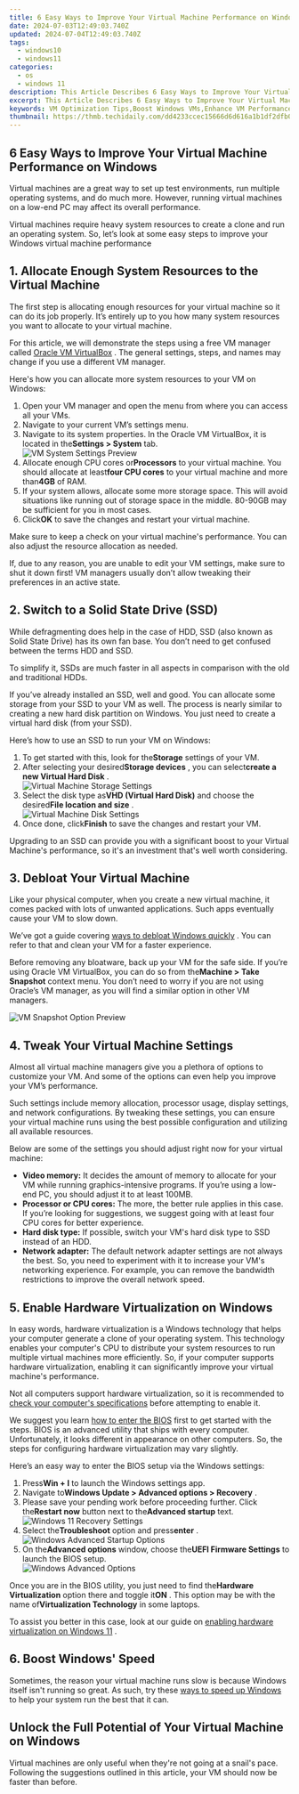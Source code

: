 ```yaml
---
title: 6 Easy Ways to Improve Your Virtual Machine Performance on Windows
date: 2024-07-03T12:49:03.740Z
updated: 2024-07-04T12:49:03.740Z
tags:
  - windows10
  - windows11
categories:
  - os
  - windows 11
description: This Article Describes 6 Easy Ways to Improve Your Virtual Machine Performance on Windows
excerpt: This Article Describes 6 Easy Ways to Improve Your Virtual Machine Performance on Windows
keywords: VM Optimization Tips,Boost Windows VMs,Enhance VM Performance,Streamline VM Operations,Efficient VM Management,Virtual Speed Up Guide,Improve Win VM Efficiency
thumbnail: https://thmb.techidaily.com/dd4233ccec15666d6d616a1b1df2dfb0cda2d2ae21f58fe6b6f759379250d50d.jpg
---
```


## 6 Easy Ways to Improve Your Virtual Machine Performance on Windows

 Virtual machines are a great way to set up test environments, run multiple operating systems, and do much more. However, running virtual machines on a low-end PC may affect its overall performance.

 Virtual machines require heavy system resources to create a clone and run an operating system. So, let’s look at some easy steps to improve your Windows virtual machine performance

## 1\. Allocate Enough System Resources to the Virtual Machine

 The first step is allocating enough resources for your virtual machine so it can do its job properly. It’s entirely up to you how many system resources you want to allocate to your virtual machine.

 For this article, we will demonstrate the steps using a free VM manager called [Oracle VM VirtualBox](https://www.virtualbox.org/) . The general settings, steps, and names may change if you use a different VM manager.

 Here's how you can allocate more system resources to your VM on Windows:

1. Open your VM manager and open the menu from where you can access all your VMs.
2. Navigate to your current VM’s settings menu.
3. Navigate to its system properties. In the Oracle VM VirtualBox, it is located in the**Settings > System** tab.  
![VM System Settings Preview](https://static1.makeuseofimages.com/wordpress/wp-content/uploads/2023/04/vm-system-settings-preview.jpg)
4. Allocate enough CPU cores or**Processors** to your virtual machine. You should allocate at least**four CPU cores** to your virtual machine and more than**4GB** of RAM.
5. If your system allows, allocate some more storage space. This will avoid situations like running out of storage space in the middle. 80-90GB may be sufficient for you in most cases.
6. Click**OK** to save the changes and restart your virtual machine.

 Make sure to keep a check on your virtual machine's performance. You can also adjust the resource allocation as needed.

 If, due to any reason, you are unable to edit your VM settings, make sure to shut it down first! VM managers usually don’t allow tweaking their preferences in an active state.

## 2\. Switch to a Solid State Drive (SSD)

 While defragmenting does help in the case of HDD, SSD (also known as Solid State Drive) has its own fan base. You don’t need to get confused between the terms HDD and SSD.

 To simplify it, SSDs are much faster in all aspects in comparison with the old and traditional HDDs.

 If you’ve already installed an SSD, well and good. You can allocate some storage from your SSD to your VM as well. The process is nearly similar to creating a new hard disk partition on Windows. You just need to create a virtual hard disk (from your SSD).

Here’s how to use an SSD to run your VM on Windows:

1. To get started with this, look for the**Storage** settings of your VM.
2. After selecting your desired**Storage devices** , you can select**create a new Virtual Hard Disk** .  
![Virtual Machine Storage Settings](https://static1.makeuseofimages.com/wordpress/wp-content/uploads/2023/04/virtual-machine-storage-settings.jpg)
3. Select the disk type as**VHD (Virtual Hard Disk)** and choose the desired**File location and size** .  
![Virtual Machine Disk Settings](https://static1.makeuseofimages.com/wordpress/wp-content/uploads/2023/04/virtual-machine-disk-settings.jpg)
4. Once done, click**Finish** to save the changes and restart your VM.

 Upgrading to an SSD can provide you with a significant boost to your Virtual Machine's performance, so it's an investment that's well worth considering.

## 3\. Debloat Your Virtual Machine

 Like your physical computer, when you create a new virtual machine, it comes packed with lots of unwanted applications. Such apps eventually cause your VM to slow down.

 We’ve got a guide covering [ways to debloat Windows quickly](https://www.makeuseof.com/how-to-quickly-remove-bloatware-from-windows-11/) . You can refer to that and clean your VM for a faster experience.

 Before removing any bloatware, back up your VM for the safe side. If you’re using Oracle VM VirtualBox, you can do so from the**Machine > Take Snapshot** context menu. You don’t need to worry if you are not using Oracle’s VM manager, as you will find a similar option in other VM managers.

![VM Snapshot Option Preview](https://static1.makeuseofimages.com/wordpress/wp-content/uploads/2023/04/vm-snapshot-option-preview.jpg)

## 4\. Tweak Your Virtual Machine Settings

 Almost all virtual machine managers give you a plethora of options to customize your VM. And some of the options can even help you improve your VM’s performance.

 Such settings include memory allocation, processor usage, display settings, and network configurations. By tweaking these settings, you can ensure your virtual machine runs using the best possible configuration and utilizing all available resources.

 Below are some of the settings you should adjust right now for your virtual machine:

* **Video memory:** It decides the amount of memory to allocate for your VM while running graphics-intensive programs. If you’re using a low-end PC, you should adjust it to at least 100MB.
* **Processor or CPU cores:** The more, the better rule applies in this case. If you’re looking for suggestions, we suggest going with at least four CPU cores for better experience.
* **Hard disk type:** If possible, switch your VM's hard disk type to SSD instead of an HDD.
* **Network adapter:** The default network adapter settings are not always the best. So, you need to experiment with it to increase your VM's networking experience. For example, you can remove the bandwidth restrictions to improve the overall network speed.

## 5\. Enable Hardware Virtualization on Windows

 In easy words, hardware virtualization is a Windows technology that helps your computer generate a clone of your operating system. This technology enables your computer's CPU to distribute your system resources to run multiple virtual machines more efficiently. So, if your computer supports hardware virtualization, enabling it can significantly improve your virtual machine's performance.

 Not all computers support hardware virtualization, so it is recommended to [check your computer's specifications](https://www.makeuseof.com/windows-11-check-system-information/) before attempting to enable it.

 We suggest you learn [how to enter the BIOS](https://www.makeuseof.com/tag/enter-bios-computer/) first to get started with the steps. BIOS is an advanced utility that ships with every computer. Unfortunately, it looks different in appearance on other computers. So, the steps for configuring hardware virtualization may vary slightly.

 Here’s an easy way to enter the BIOS setup via the Windows settings:

1. Press**Win + I** to launch the Windows settings app.
2. Navigate to**Windows Update > Advanced options > Recovery** .
3. Please save your pending work before proceeding further. Click the**Restart now** button next to the**Advanced startup** text.  
![Windows 11 Recovery Settings](https://static1.makeuseofimages.com/wordpress/wp-content/uploads/2023/04/windows-11-recovery-settings.jpg)
4. Select the**Troubleshoot** option and press**enter** .  
![Windows Advanced Startup Options](https://static1.makeuseofimages.com/wordpress/wp-content/uploads/2023/04/windows-advanced-startup-options.jpg)
5. On the**Advanced options** window, choose the**UEFI Firmware Settings** to launch the BIOS setup.  
![Windows Advanced Options](https://static1.makeuseofimages.com/wordpress/wp-content/uploads/2023/04/windows-advanced-options.jpg)

 Once you are in the BIOS utility, you just need to find the**Hardware Virtualization** option there and toggle it**ON** . This option may be with the name of**Virtualization Technology** in some laptops.

 To assist you better in this case, look at our guide on [enabling hardware virtualization on Windows 11](https://www.makeuseof.com/install-hyper-v-windows-11-home/) .

## 6\. Boost Windows' Speed

 Sometimes, the reason your virtual machine runs slow is because Windows itself isn't running so great. As such, try these [ways to speed up Windows](https://www.makeuseof.com/tag/windows-10-faster-performance/) to help your system run the best that it can.

## Unlock the Full Potential of Your Virtual Machine on Windows

 Virtual machines are only useful when they're not going at a snail's pace. Following the suggestions outlined in this article, your VM should now be faster than before.


<ins class="adsbygoogle"
     style="display:block"
     data-ad-format="autorelaxed"
     data-ad-client="ca-pub-7571918770474297"
     data-ad-slot="1223367746"></ins>



<ins class="adsbygoogle"
     style="display:block"
     data-ad-client="ca-pub-7571918770474297"
     data-ad-slot="8358498916"
     data-ad-format="auto"
     data-full-width-responsive="true"></ins>


